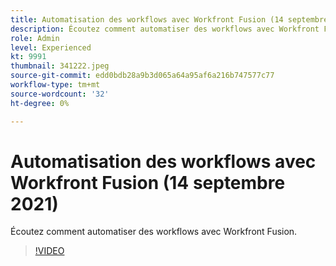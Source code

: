 ```yaml
---
title: Automatisation des workflows avec Workfront Fusion (14 septembre 2021)
description: Écoutez comment automatiser des workflows avec Workfront Fusion.
role: Admin
level: Experienced
kt: 9991
thumbnail: 341222.jpeg
source-git-commit: edd0bdb28a9b3d065a64a95af6a216b747577c77
workflow-type: tm+mt
source-wordcount: '32'
ht-degree: 0%

---
```


# Automatisation des workflows avec Workfront Fusion (14 septembre 2021)

Écoutez comment automatiser des workflows avec Workfront Fusion.

>[!VIDEO](https://video.tv.adobe.com/v/341222/?quality=12&learn=on)
